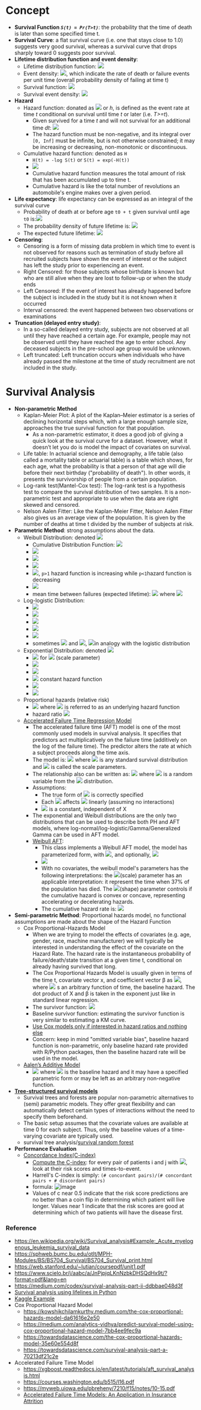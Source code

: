 # Concept

* **Survival Function *`S(t) = Pr(T>t)`***: the probability that the time of death is later than some specified time t.
* **Survival Curve**: a flat survival curve (i.e. one that stays close to 1.0) suggests very good survival, whereas a survival curve that drops sharply toward 0 suggests poor survival.
* **Lifetime distribution function and event density**: 
  * Lifetime distribution function: <img src="https://render.githubusercontent.com/render/math?math=F(t) = Pr(T<=t) = 1 - S(t)">
  * Event density: <img src="https://render.githubusercontent.com/render/math?math=f(t) = F^'(t) = \frac{d}{dt}F(t)">, which indicate the rate of death or failure events per unit time (overall probability density of failing at time t)
  * Survival function: <img src="https://render.githubusercontent.com/render/math?math=S(t) = Pr(T>t) = 1 - F(t) = \int_t^{inf} f(u)du">
  * Survival event density: <img src="https://render.githubusercontent.com/render/math?math=s(t) = S^'(t) = \frac{d}{dt}S(t)=\frac{d}{dt}\int_t^{inf}=\frac{d}{dt}[1-F(t)]=-f(t)">
* **Hazard**
  * Hazard function: donated as <img src="https://render.githubusercontent.com/render/math?math=\lambda"> or *h*, is defined as the event rate at time *t* conditional on survival until time *t* or later (i.e. *T>=t*).
    * Given survived for a time *t* and will not survival for an additional time *dt*: <img src="https://render.githubusercontent.com/render/math?math=h(t)=\lim_{dt\rightarrow 0}\frac{Pr(t\le T < t%2Bdt )}{dt*S(t)}=\frac{f(t)}{S(t)} = - \frac{S^'(t)}{S(t)} = -\frac{d}{dx}ln(S(x))">
    * The hazard function must be non-negative, and its integral over `[0, Inf]` must be infinite, but is not otherwise constrained; it may be increasing or decreasing, non-monotonic or discontinuous.
  * Cumulative hazard function: denoted as `H`
    * `H(t) = -log S(t)` or `S(t) = exp(-H(t))`
    * <img src="https://render.githubusercontent.com/render/math?math=S(t)=exp[-H(t)]=\frac{f(t)}{\lambda(t)}=1-F(t), t>0">
    * Cumulative hazard function measures the total amount of risk that has been accumulated up to time t.
    * Cumulative hazard is like the total number of revolutions an automobile's engine makes over a given period.
* **Life expectancy**: life expectancy can be expressed as an integral of the survival curve
  * Probability of death at or before age `t0 + t` given survival until age `t0` is:<img src="https://render.githubusercontent.com/render/math?math=P(T\le t_0 %2B t|T>t_0)= \frac{P(t_0<T\le T_0%2Bt)}{P(T>t_0)}=\frac{F(t_0%2Bt)-F(t_0)}{S(t_0)}"> 
  * The probability density of future lifetime is: <img src="https://render.githubusercontent.com/render/math?math=\frac{d}{dt}\frac{F(t_0 %2B t) - F(t_0)}{S(t_0)}=\frac{f(t_0%2Bt)}{S(t_0)}">
  * The expected future lifetime: <img src="https://render.githubusercontent.com/render/math?math=\frac{1}{S(t_0)}\int_0^{\infty}tf(t_0%2Bt)dt=\frac{1}{S(t_0)}\int_{t_0}^{\infty}S(t)dt">
* **Censoring**:
  * Censoring is a form of missing data problem in which time to event is not observed for reasons such as termination of study before all recruited subjects have shown the event of interest or the subject has left the study prior to experiencing an event.
  * Right Censored: for those subjects whose birthdate is known but who are still alive when they are lost to follow-up or when the study ends
  * Left Censored: If the event of interest has already happened before the subject is included in the study but it is not known when it occurred
  * Interval censored: the event happened between two observations or examinations
* **Truncation (delayed entry study)**:
  * In a so-called delayed entry study, subjects are not observed at all until they have reached a certain age. For example, people may not be observed until they have reached the age to enter school. Any deceased subjects in the pre-school age group would be unknown. 
  * Left truncated: Left truncation occurs when individuals who have already passed the milestone at the time of study recruitment are not included in the study.

# Survival Analysis
* **Non-parametric Method**
  * Kaplan-Meier Plot: A plot of the Kaplan–Meier estimator is a series of declining horizontal steps which, with a large enough sample size, approaches the true survival function for that population. 
    * As a non-parametric estimator, it does a good job of giving a quick look at the survival curve for a dataset. However, what it doesn’t let you do is model the impact of covariates on survival.
  * Life table: In actuarial science and demography, a life table (also called a mortality table or actuarial table) is a table which shows, for each age, what the probability is that a person of that age will die before their next birthday ("probability of death"). In other words, it presents the survivorship of people from a certain population.
  * Log-rank test(Mantel-Cox test): The log-rank test is a hypothesis test to compare the survival distribution of two samples. It is a non-parametric test and appropriate to use when the data are right skewed and censored.
  * Nelson Aalen Fitter: Like the Kaplan-Meier Fitter, Nelson Aalen Fitter also gives us an average view of the population. It is given by the number of deaths at time t divided by the number of subjects at risk.
* **Parametric Method**: strong assumptions about the data.
  * Weibull Distribution: denoted <img src="https://render.githubusercontent.com/render/math?math=W(p,\lambda),p>0 (shape),\lambda >0 (scale)">
    * Cumulative Distribution Function: <img src="https://render.githubusercontent.com/render/math?math=F(t) = 1 - e^{-(\lambda t)^p}">
    * <img src="https://render.githubusercontent.com/render/math?math=f(t) = p\lambda ^pt^{p-1}e^{-(\lambda t)^p}">
    * <img src="https://render.githubusercontent.com/render/math?math=S(t) = e^{-(\lambda t)^p}">
    * <img src="https://render.githubusercontent.com/render/math?math=h(t) = p\lambda ^pt^{p-1}">
    * <img src="https://render.githubusercontent.com/render/math?math=H(t) = (\lambda t)^p">, `p>1` hazard function is increasing while `p<1`hazard function is decreasing
    * <img src="https://render.githubusercontent.com/render/math?math=W(1,\lambda) = Exp(\lambda)">
    * mean time between failures (expected lifetime): <img src="https://render.githubusercontent.com/render/math?math=MTBF(k,\lambda) = \frac{1}{\lambda}\Gamma (1 %2B \frac{1}{p})"> where <img src="https://render.githubusercontent.com/render/math?math=\Gamma(\alpha)=\int_0^{\infty}t^{\alpha -1}e^{-t}dt">
  * Log-logistic Distribution: 
    * <img src="https://render.githubusercontent.com/render/math?math=F(t)=\frac{x^\beta}{\alpha ^{\beta} %2B x^{\beta}}, scale:\alpha, shape:\beta">
    * <img src="https://render.githubusercontent.com/render/math?math=f(t)=\frac{(\beta / \alpha)(x/ \alpha)^{\beta - 1}}{(1%2B(x/\alpha)^{\beta})^2}">
    * <img src="https://render.githubusercontent.com/render/math?math=S(t)=1-F(t)=[1%2B(t/\alpha)^{\beta}]^{-1}">
    * <img src="https://render.githubusercontent.com/render/math?math=h(t)=\frac{f(t)}{S(t)}=\frac{(\beta/\alpha)(t/\alpha)^{\beta-1}}{1%2B(t/\alpha)^{\beta}}">
    * <img src="https://render.githubusercontent.com/render/math?math=E(T) = \frac{\pi \alpha \beta^{-1}}{\sin(\pi\beta^{-1})}, \beta>1">
    * sometimes <img src="https://render.githubusercontent.com/render/math?math=\mu=ln(\alpha)"> and <img src="https://render.githubusercontent.com/render/math?math=s=1/\beta">, <img src="https://render.githubusercontent.com/render/math?math=\mu,s">in analogy with the logistic distribution
  * Exponential Distribution: denoted <img src="https://render.githubusercontent.com/render/math?math=T~Exp(\lambda)">
    * <img src="https://render.githubusercontent.com/render/math?math=f(t) = \lambda \exp ^{-\lambda t}"> for <img src="https://render.githubusercontent.com/render/math?math=\lambda>0"> (scale parameter)
    * <img src="https://render.githubusercontent.com/render/math?math=F(t) = 1 - \exp ^{-\lambda t}">  
    * <img src="https://render.githubusercontent.com/render/math?math=S(t) = \exp ^{-\lambda t}"> 
    * <img src="https://render.githubusercontent.com/render/math?math=h(t)=\lambda">  constant hazard function
    * <img src="https://render.githubusercontent.com/render/math?math=H(t) = \lambda t">
    * <img src="https://render.githubusercontent.com/render/math?math=E(T) = \frac{1}{\lambda}">
  * Proportional hazards (relative risk)
    * <img src="https://render.githubusercontent.com/render/math?math=h(t|X)=h(t)\exp(X\beta)"> where <img src="https://render.githubusercontent.com/render/math?math=h(t)"> is referred to as an underlying hazard function
    * hazard ratio <img src="https://render.githubusercontent.com/render/math?math=X\ast:X=\exp[(X\ast-X)\beta]">
  * [Accelerated Failure Time Regression Model](https://courses.washington.edu/b515/l16.pdf)
    * The accelerated failure time (AFT) model is one of the most commonly used models in survival analysis. It specifies that predictors act multiplicatively on the failure time (additively on the log of the failure time). The predictor alters the rate at which a subject proceeds along the time axis.
    * The model is: <img src="https://render.githubusercontent.com/render/math?math=S(t|X)=\psi ((log(t)-X\beta)/\sigma)"> where <img src="https://render.githubusercontent.com/render/math?math=\psi"> is any standard survival distribution and <img src="https://render.githubusercontent.com/render/math?math=\sigma"> is called the scale parameters.
    * The relationship also can be written as: <img src="https://render.githubusercontent.com/render/math?math=log(T)=X\beta %2B\sigma \epsilon"> where <img src="https://render.githubusercontent.com/render/math?math=\epsilon"> is a random variable from the <img src="https://render.githubusercontent.com/render/math?math=\psi"> distribution.
    * Assumptions:
      * The true form of <img src="https://render.githubusercontent.com/render/math?math=\psi"> is correctly specified
      * Each <img src="https://render.githubusercontent.com/render/math?math=X_j"> affects <img src="https://render.githubusercontent.com/render/math?math=log(T)"> linearly (assuming no interactions)
      * <img src="https://render.githubusercontent.com/render/math?math=\sigma"> is a constant, independent of X
    * The exponential and Weibull distributions are the only two distributions that can be used to describe both PH and AFT models, where log-normal/log-logistic/Gamma/Generalized Gamma can be used in AFT model.
    * [Weibull AFT](https://lifelines.readthedocs.io/en/latest/fitters/regression/WeibullAFTFitter.html):
      * This class implements a Weibull AFT model, the model has parameterized form, with <img src="https://render.githubusercontent.com/render/math?math=\lambda(x)=\exp(\beta_0%2B\beta_1x_1%2B...%2B\beta_nx_n)">, and optionally, <img src="https://render.githubusercontent.com/render/math?math=\pho(y)=\exp(\alpha_0%2B\alpha_1y_1%2B...%2B\alpha_my_m)">
      * <img src="https://render.githubusercontent.com/render/math?math=S(t,x,y) = \exp(-(\frac{t}{\lambda(x)})^{\phi(y)}))">
      * With no covariates, the weibull model's parameters has the following interpretations: the <img src="https://render.githubusercontent.com/render/math?math=\lambda">(scale) parameter has an applicable interpretation: it represent the time when 37% of the population has died. The <img src="https://render.githubusercontent.com/render/math?math=\pho">(shape) parameter controls if the cumulative hazard is convex or concave, representing accelerating or decelerating hazards.
      * The cumulative hazard rate is: <img src="https://render.githubusercontent.com/render/math?math=H(t,x,y)=(\frac{t}{\lambda(x)})^{\phi(y)}">
* **Semi-parametric Method**: Proportional hazards model, no functional assumptions are made about the shape of the Hazard Function
  * Cox Proportional-Hazards Model
    * When we are trying to model the effects of covariates (e.g. age, gender, race, machine manufacturer) we will typically be interested in understanding the effect of the covariate on the Hazard Rate. The hazard rate is the instantaneous probability of failure/death/state transition at a given time t, conditional on already having survived that long.
    * The Cox Proportional Hazards Model is usually given in terms of the time t, covariate vector x, and coefficient vector β as <img src="https://render.githubusercontent.com/render/math?math=\lambda(t)=\lambda_0(t)e^{x^T\beta}">, where <img src="https://render.githubusercontent.com/render/math?math=\lambda_0"> s an arbitrary function of time, the baseline hazard. The dot product of X and β is taken in the exponent just like in standard linear regression.
    * The survivor function: <img src="https://render.githubusercontent.com/render/math?math=S(t)=\exp\int_0^t \lambda_0(t)\exp(x^T\beta) = S_0(t)^{\exp(x^T\beta)}">
    * Baseline survivor function: estimating the survivor function is very similar to estimating a KM curve.
    * [Use Cox models only if interested in hazard ratios and nothing else](https://stats.stackexchange.com/questions/68737/how-to-estimate-baseline-hazard-function-in-cox-model-with-r)
    * Concern: keep in mind "omitted variable bias", baseline hazard function is non-parametric, only baseline hazard rate provided with R/Python packages, then the baseline hazard rate will be used in the model.
  * [Aalen’s Additive Model](http://www.ukm.my/jsm/pdf_files/SM-PDF-46-3-2017/15%20Aditif%20Aalen.pdf)
    * <img src="https://render.githubusercontent.com/render/math?math=\lambda(t|X) = \lambda_0(t)r(X^T\beta)"> where <img src="https://render.githubusercontent.com/render/math?math=\lambda_0(t)"> is the baseline hazard and it may have a specified parametric form or may be left as an arbitrary non-negative function.
* **[Tree-structured survival models](https://projecteuclid.org/journals/statistics-surveys/volume-5/issue-none/A-review-of-survival-trees/10.1214/09-SS047.pdf)**
  * Survival trees and forests are popular non-parametric alternatives to (semi) parametric models. They offer great flexibility and can automatically detect certain types of interactions without the need to specify them beforehand.
  * The basic setup assumes that the covariate values are available at time 0 for each subject. Thus, only the baseline values of a time-varying covariate are typically used.
  * survival tree analysis/[survival random forest](https://scikit-survival.readthedocs.io/en/stable/user_guide/random-survival-forest.html)
* **Performance Evaluation**
  * [Concordance Index(C-index)](https://medium.com/analytics-vidhya/concordance-index-72298c11eac7)
    * [Compute the C-index](https://statisticaloddsandends.wordpress.com/2019/10/26/what-is-harrells-c-index/): for every pair of patients i and j with <img src="https://render.githubusercontent.com/render/math?math=i\ne j">, look at their risk scores and times-to-event.
    * Harrell's C-index is simply: `(# concordant pairs)/(# concordant pairs + # discordant pairs)`
    * formula: ![image](https://user-images.githubusercontent.com/16402963/144953369-fc7d06c3-5dd9-4d2a-8178-da4341806e93.png)
    * Values of c near 0.5 indicate that the risk score predictions are no better than a coin flip in determining which patient will live longer. Values near 1 indicate that the risk scores are good at determining which of two patients will have the disease first.

### Reference
* https://en.wikipedia.org/wiki/Survival_analysis#Example:_Acute_myelogenous_leukemia_survival_data
* https://sphweb.bumc.bu.edu/otlt/MPH-Modules/BS/BS704_Survival/BS704_Survival_print.html
* https://web.stanford.edu/~lutian/coursepdf/unit1.pdf
* https://www.scielo.br/j/aabc/a/JnPjpjqLKnNzbkDHSQdHx9t/?format=pdf&lang=en
* https://medium.com/codex/survival-analysis-part-ii-ddbbae048d3f
* [Survival analysis using lifelines in Python](https://medium.com/analytics-vidhya/survival-analysis-using-lifelines-in-python-bf5eb0435dec)
* [Kaggle Example](https://www.kaggle.com/taimurzahid/survival-regression-analysis-to-predict-churn)
* Cox Proportional Hazard Model
  * https://kowshikchilamkurthy.medium.com/the-cox-proportional-hazards-model-da61616e2e50
  * https://medium.com/analytics-vidhya/predict-survival-model-using-cox-proportional-hazard-model-7bb4ee9fec9a
  * https://towardsdatascience.com/the-cox-proportional-hazards-model-35e60e554d8f
  * https://towardsdatascience.com/survival-analysis-part-a-70213df21c2e
* Accelerated Failure Time Model
  * https://xgboost.readthedocs.io/en/latest/tutorials/aft_survival_analysis.html
  * https://courses.washington.edu/b515/l16.pdf
  * https://myweb.uiowa.edu/pbreheny/7210/f15/notes/10-15.pdf
  * [Accelerated Failure Time Models: An Application in Insurance Attrition](https://hal-univ-pau.archives-ouvertes.fr/hal-02953269/document)
